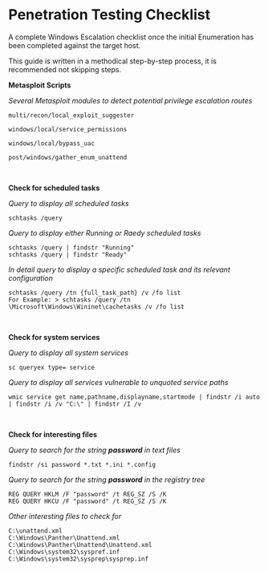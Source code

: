 # Penetration Testing Checklist

A complete Windows Escalation checklist once the initial Enumeration has been completed against the target host.

This guide is written in a methodical step-by-step process, it is recommended not skipping steps.&nbsp;
&nbsp;

**Metasploit Scripts**

*Several Metasploit modules to detect potential privilege escalation routes*
```Windows
multi/recon/local_exploit_suggester
```
```Windows
windows/local/service_permissions
```
```Windows
windows/local/bypass_uac
```
```Windows
post/windows/gather_enum_unattend
```
&nbsp;

**Check for scheduled tasks**

*Query to display all scheduled tasks*
```Windows
schtasks /query
```

*Query to display either Running or Raedy scheduled tasks*
```Windows
schtasks /query | findstr "Running"
schtasks /query | findstr "Ready"
```

*In detail query to display a specific scheduled task and its relevant configuration*
```Windows
schtasks /query /tn {full_task_path} /v /fo list
For Example: > schtasks /query /tn \Microsoft\Windows\Wininet\cachetasks /v /fo list
```
&nbsp;

**Check for system services**

*Query to display all system services*
```Windows
sc queryex type= service
```

*Query to display all services vulnerable to unquoted service paths*
```Windows
wmic service get name,pathname,displayname,startmode | findstr /i auto | findstr /i /v "C:\" | findstr /I /v
```
&nbsp;

**Check for interesting files**

*Query to search for the string **password** in text files*
```Windows
findstr /si password *.txt *.ini *.config
```

*Query to search for the string **password** in the registry tree*
```Windows
REG QUERY HKLM /F "password" /t REG_SZ /S /K
REG QUERY HKCU /F "password" /t REG_SZ /S /K
```

*Other interesting files to check for*
```Windows
C:\unattend.xml
C:\Windows\Panther\Unattend.xml
C:\Windows\Panther\Unattend\Unattend.xml
C:\Windows\system32\syspref.inf
C:\Windows\system32\sysprep\sysprep.inf
```
